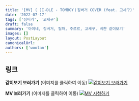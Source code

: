 ```yaml
---
title: '[MV] ( )I-DLE - TOMBOYㅣ징버거 COVER (feat. 고세구)'
date: '2022-07-17'
tags: ['징버거', '고세구']
draft: false
summary: '아이네, 징버거, 릴파, 주르르, 고세구, 비챤 같이보기'
images: []
layout: PostLayout
canonicalUrl:
authors: ['woolan']
---
```


## 링크

**같이보기 보러가기** (이미지를 클릭하여 이동)
[![같이보기 보러가기](https://cdn.discordapp.com/attachments/1135756712759013437/1135758630910697602/banner.png)](https://cafe.naver.com/steamindiegame/6915247)

**MV 보러가기** (이미지를 클릭하여 이동)
[![MV 시청하기](https://i.ytimg.com/vi/kra0f71EIgc/maxresdefault.jpg)](https://youtu.be/kra0f71EIgc)
